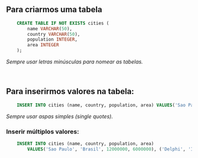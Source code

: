 ## Para criarmos uma tabela

```sql
    CREATE TABLE IF NOT EXISTS cities (
        name VARCHAR(50), 
        country VARCHAR(50),
        population INTEGER, 
        area INTEGER
    );
``` 
*Sempre usar letras minúsculas para nomear as tabelas.*


</br>


## Para inserirmos valores na tabela:


```sql 
    INSERT INTO cities (name, country, population, area) VALUES('Sao Paulo', 'Brasil', 12000000, 6000000); 
```
*Sempre usar aspas simples (single quotes).*

### Inserir múltiplos valores:
```sql 
    INSERT INTO cities (name, country, population, area) 
        VALUES('Sao Paulo', 'Brasil', 12000000, 6000000), ('Delphi', 'India', 25403262, 12540); 
```